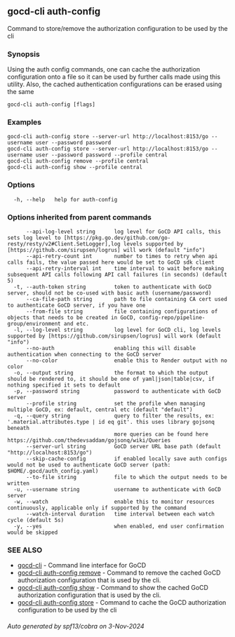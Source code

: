 ## gocd-cli auth-config

Command to store/remove the authorization configuration to be used by the cli

### Synopsis

Using the auth config commands, one can cache the authorization configuration onto a file so it can be used by further calls made using this utility.
Also, the cached authentication configurations can be erased using the same

```
gocd-cli auth-config [flags]
```

### Examples

```
gocd-cli auth-config store --server-url http://localhost:8153/go --username user --password password
gocd-cli auth-config store --server-url http://localhost:8153/go --username user --password password --profile central
gocd-cli auth-config remove --profile central
gocd-cli auth-config show --profile central

```

### Options

```
  -h, --help   help for auth-config
```

### Options inherited from parent commands

```
      --api-log-level string      log level for GoCD API calls, this sets log level to [https://pkg.go.dev/github.com/go-resty/resty/v2#Client.SetLogger],log levels supported by [https://github.com/sirupsen/logrus] will work (default "info")
      --api-retry-count int       number to times to retry when api calls fails, the value passed here would be set to GoCD sdk client
      --api-retry-interval int    time interval to wait before making subsequent API calls following API call failures (in seconds) (default 5)
  -t, --auth-token string         token to authenticate with GoCD server, should not be co-used with basic auth (username/password)
      --ca-file-path string       path to file containing CA cert used to authenticate GoCD server, if you have one
      --from-file string          file containing configurations of objects that needs to be created in GoCD, config-repo/pipeline-group/environment and etc.
  -l, --log-level string          log level for GoCD cli, log levels supported by [https://github.com/sirupsen/logrus] will work (default "info")
      --no-auth                   enabling this will disable authentication when connecting to the GoCD server
      --no-color                  enable this to Render output with no color
  -o, --output string             the format to which the output should be rendered to, it should be one of yaml|json|table|csv, if nothing specified it sets to default
  -p, --password string           password to authenticate with GoCD server
      --profile string            set the profile when managing multiple GoCD, ex: default, central etc (default "default")
  -q, --query string              query to filter the results, ex: '.material.attributes.type | id eq git'. this uses library gojsonq beneath
                                  more queries can be found here https://github.com/thedevsaddam/gojsonq/wiki/Queries
      --server-url string         GoCD server URL base path (default "http://localhost:8153/go")
      --skip-cache-config         if enabled locally save auth configs would not be used to authenticate GoCD server (path: $HOME/.gocd/auth_config.yaml)
      --to-file string            file to which the output needs to be written
  -u, --username string           username to authenticate with GoCD server
  -w, --watch                     enable this to monitor resources continuously, applicable only if supported by the command
      --watch-interval duration   time interval between each watch cycle (default 5s)
  -y, --yes                       when enabled, end user confirmation would be skipped
```

### SEE ALSO

* [gocd-cli](gocd-cli.md)	 - Command line interface for GoCD
* [gocd-cli auth-config remove](gocd-cli_auth-config_remove.md)	 - Command to remove the cached GoCD authorization configuration that is used by the cli.
* [gocd-cli auth-config show](gocd-cli_auth-config_show.md)	 - Command to show the cached GoCD authorization configuration that is used by the cli.
* [gocd-cli auth-config store](gocd-cli_auth-config_store.md)	 - Command to cache the GoCD authorization configuration to be used by the cli

###### Auto generated by spf13/cobra on 3-Nov-2024
